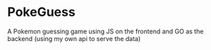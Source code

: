# PokeGuess
A Pokemon guessing game using JS on the frontend and GO as the backend (using my own api to serve the data)
